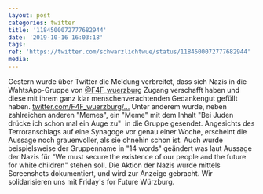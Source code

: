 ```yaml
---
layout: post
categories: twitter
title: '1184500072777682944'
date: '2019-10-16 16:03:18'
tags: 
ref: 'https://twitter.com/schwarzlichtwue/status/1184500072777682944'
media:
---
```

Gestern wurde über Twitter die Meldung verbreitet, dass sich Nazis in die WahtsApp-Gruppe von [@F4F_wuerzburg](https://twitter.com/F4F_wuerzburg) Zugang verschafft haben und diese mit ihrem ganz klar menschenverachtenden Gedankengut gefüllt haben. [twitter.com/F4F_wuerzburg/…](https://twitter.com/F4F_wuerzburg/status/1184230187938013184)
Unter anderem wurde, neben zahlreichen anderen "Memes", ein "Meme" mit dem Inhalt "Bei Juden drücke ich schon mal ein Auge zu"  in die Gruppe gesendet.
Angesichts des Terroranschlags auf eine Synagoge vor genau einer Woche, erscheint die Aussage noch grauenvoller, als sie ohnehin schon ist.
Auch wurde beispielsweise der Gruppenname in "14 words" geändert was laut Aussage der Nazis für "We must secure the existence of our people and the future for white children" stehen soll.
Die Aktion der Nazis wurde mittels Screenshots dokumentiert, und wird zur Anzeige gebracht. Wir solidarisieren uns mit Friday's for Future Würzburg.